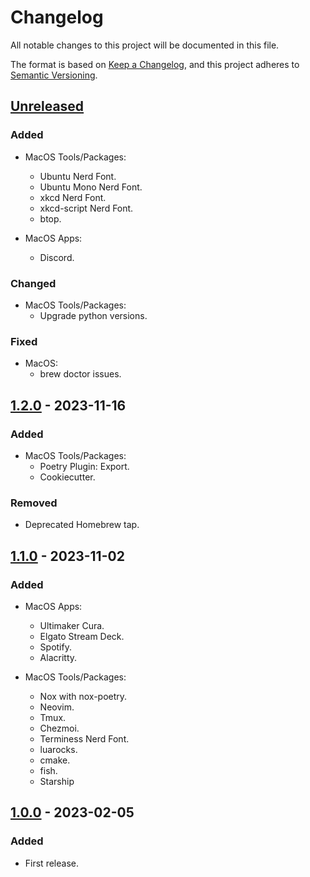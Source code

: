 # Changelog
All notable changes to this project will be documented in this file.

The format is based on [Keep a Changelog](https://keepachangelog.com/en/1.0.0/),
and this project adheres to [Semantic Versioning](https://semver.org/spec/v2.0.0.html).


## [Unreleased]
### Added
- MacOS Tools/Packages:
    * Ubuntu Nerd Font.
    * Ubuntu Mono Nerd Font.
    * xkcd Nerd Font.
    * xkcd-script Nerd Font.
    * btop.

- MacOS Apps:
    * Discord.

### Changed
- MacOS Tools/Packages:
    * Upgrade python versions.

### Fixed
- MacOS:
    * brew doctor issues.

## [1.2.0] - 2023-11-16
### Added
- MacOS Tools/Packages:
    * Poetry Plugin: Export.
    * Cookiecutter.

### Removed
- Deprecated Homebrew tap.

## [1.1.0] - 2023-11-02
### Added
- MacOS Apps:
    * Ultimaker Cura.
    * Elgato Stream Deck.
    * Spotify.
    * Alacritty.

- MacOS Tools/Packages:
    * Nox with nox-poetry.
    * Neovim.
    * Tmux.
    * Chezmoi.
    * Terminess Nerd Font.
    * luarocks.
    * cmake.
    * fish.
    * Starship

## [1.0.0] - 2023-02-05
### Added
- First release.

[Unreleased]: https://github.com/fedejaure/dev-setup/compare/v1.2.0...develop
[1.2.0]: https://github.com/fedejaure/dev-setup/compare/v1.1.0...v1.2.0
[1.1.0]: https://github.com/fedejaure/dev-setup/compare/v1.0.0...v1.1.0
[1.0.0]: https://github.com/fedejaure/dev-setup/compare/releases/tag/v1.0.0
